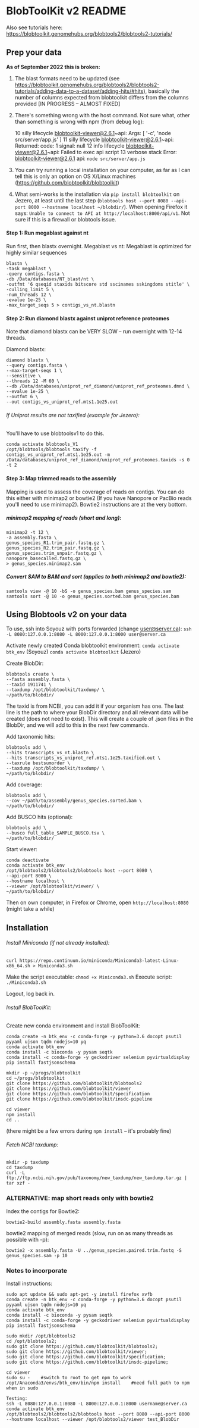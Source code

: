 # BlobToolKit v2 README


Also see tutorials here: https://blobtoolkit.genomehubs.org/blobtools2/blobtools2-tutorials/


## Prep your data

**As of September 2022 this is broken:**
1) The blast formats need to be updated (see https://blobtoolkit.genomehubs.org/blobtools2/blobtools2-tutorials/adding-data-to-a-dataset/adding-hits/#hits), basically the number of columns expected from blobtoolkit differs from the columns provided [IN PROGRESS – ALMOST FIXED]
2) There's something wrong with the host command. Not sure what, other than something is wrong with npm (from debug log):

	10 silly lifecycle blobtoolkit-viewer@2.6.1~api: Args: [ '-c', 'node src/server/app.js' ]
	11 silly lifecycle blobtoolkit-viewer@2.6.1~api: Returned: code: 1  signal: null
	12 info lifecycle blobtoolkit-viewer@2.6.1~api: Failed to exec api script
	13 verbose stack Error: blobtoolkit-viewer@2.6.1 api: `node src/server/app.js`

3) You can try running a local installation on your computer, as far as I can tell this is only an option on OS X/Linux machines (https://github.com/blobtoolkit/blobtoolkit)
4) What semi-works is the installation via `pip install blobtoolkit` on Jezero, at least until the last step (`blobtools host --port 8080 --api-port 8000 --hostname localhost ~/blobdir/`). When opening Firefox it says: `Unable to connect to API at http://localhost:8000/api/v1`. Not sure if this is a firewall or blobtools issue.


#### Step 1: Run megablast against nt

Run first, then blastx overnight. Megablast vs nt: Megablast is optimized for highly similar sequences

	blastn \
	-task megablast \
	-query contigs.fasta \
	-db /Data/databases/NT_blast/nt \
	-outfmt '6 qseqid staxids bitscore std sscinames sskingdoms stitle' \
	-culling_limit 5 \
	-num_threads 12 \
	-evalue 1e-25 \
	-max_target_seqs 5 > contigs_vs_nt.blastn

#### Step 2: Run diamond blastx against uniprot reference proteomes
Note that diamond blastx can be VERY SLOW – run overnight with 12-14 threads.

Diamond blastx:

	diamond blastx \
	--query contigs.fasta \
	--max-target-seqs 1 \
	--sensitive \
	--threads 12 -M 60 \
	--db /Data/databases/uniprot_ref_diamond/uniprot_ref_proteomes.dmnd \
	--evalue 1e-25 \
	--outfmt 6 \
	--out contigs_vs_uniprot_ref.mts1.1e25.out


###### If Uniprot results are not taxified (example for Jezero):
You'll have to use blobtoolsv1 to do this.

	conda activate blobtools_V1
	/opt/blobtools/blobtools taxify -f contigs_vs_uniprot_ref.mts1.1e25.out -m /Data/databases/uniprot_ref_diamond/uniprot_ref_proteomes.taxids -s 0 -t 2


#### Step 3: Map trimmed reads to the assembly
Mapping is used to assess the coverage of reads on contigs. You can do this either with minimap2 or bowtie2 (If you have Nanopore or PacBio reads you'll need to use minimap2). Bowtie2 instructions are at the very bottom.

##### minimap2 mapping of reads (short and long):

	minimap2 -t 12 \
	-a assembly.fasta \
	genus_species_R1.trim_pair.fastq.gz \
	genus_species_R2.trim_pair.fastq.gz \
	genus_species.trim_unpair.fastq.gz \
	nanopore_basecalled.fastq.gz \
	> genus_species.minimap2.sam


##### Convert SAM to BAM and sort (applies to both minimap2 and bowtie2):

	samtools view -@ 10 -bS -o genus_species.bam genus_species.sam
	samtools sort -@ 10 -o genus_species.sorted.bam genus_species.bam


## Using Blobtools v2 on your data
To use, ssh into Soyouz with ports forwarded  (change user@server.ca):
`ssh -L 8080:127.0.0.1:8080 -L 8000:127.0.0.1:8000 user@server.ca`

Activate newly created Conda blobtoolkit environment:
`conda activate btk_env` (Soyouz)
`conda activate blobtoolkit` (Jezero)

Create BlobDir:

	blobtools create \
	--fasta assembly.fasta \
	--taxid 1911741 \
	--taxdump /opt/blobtoolkit/taxdump/ \
	~/path/to/blobdir/

The taxid is from NCBI, you can add it if your organism has one. The last line is the path to where your BlobDir directory and all relevant data will be created (does not need to exist). This will create a couple of .json files in the BlobDir, and we will add to this in the next few commands.


Add taxonomic hits:

	blobtools add \
	--hits transcripts_vs_nt.blastn \
	--hits transcripts_vs_uniprot_ref.mts1.1e25.taxified.out \
	--taxrule bestsumorder \
	--taxdump /opt/blobtoolkit/taxdump/ \
	~/path/to/blobdir/


Add coverage:

	blobtools add \
	--cov ~/path/to/assembly/genus_species.sorted.bam \
	~/path/to/blobdir/


Add BUSCO hits (optional):

	blobtools add \
	--busco full_table_SAMPLE_BUSCO.tsv \
	~/path/to/blobdir/


Start viewer:

	conda deactivate
	conda activate btk_env
	/opt/blobtools2/blobtools2/blobtools host --port 8080 \
	--api-port 8000 \
	--hostname localhost \
	--viewer /opt/blobtoolkit/viewer/ \
	~/path/to/blobdir/

Then on own computer, in Firefox or Chrome, open `http://localhost:8080` (might take a while)


## Installation
###### Install Miniconda (if not already installed):
`curl https://repo.continuum.io/miniconda/Miniconda3-latest-Linux-x86_64.sh > Miniconda3.sh`

Make the script executable: `chmod +x Miniconda3.sh`
Execute script: `./Miniconda3.sh`

Logout, log back in.


###### Install BlobToolKit:
Create new conda environment and install BlobToolKit:

	conda create -n btk_env -c conda-forge -y python=3.6 docopt psutil pyyaml ujson tqdm nodejs=10 yq
	conda activate btk_env
	conda install -c bioconda -y pysam seqtk
	conda install -c conda-forge -y geckodriver selenium pyvirtualdisplay
	pip install fastjsonschema

	mkdir -p ~/progs/blobtoolkit
	cd ~/progs/blobtoolkit
	git clone https://github.com/blobtoolkit/blobtools2
	git clone https://github.com/blobtoolkit/viewer
	git clone https://github.com/blobtoolkit/specification
	git clone https://github.com/blobtoolkit/insdc-pipeline

	cd viewer
	npm install
	cd ..

(there might be a few errors during `npm install` – it's probably fine)


###### Fetch NCBI taxdump:
	mkdir -p taxdump
	cd taxdump
	curl -L ftp://ftp.ncbi.nih.gov/pub/taxonomy/new_taxdump/new_taxdump.tar.gz | tar xzf -


### ALTERNATIVE: map short reads only with bowtie2

Index the contigs for Bowtie2:

	bowtie2-build assembly.fasta assembly.fasta

bowtie2 mapping of merged reads (slow, run on as many threads as possible with -p):

	bowtie2 -x assembly.fasta -U ../genus_species.paired.trim.fastq -S genus_species.sam -p 10


### Notes to incorporate
Install instructions:

	sudo apt update && sudo apt-get -y install firefox xvfb
	conda create -n btk_env -c conda-forge -y python=3.6 docopt psutil pyyaml ujson tqdm nodejs=10 yq
	conda activate btk_env
	conda install -c bioconda -y pysam seqtk
	conda install -c conda-forge -y geckodriver selenium pyvirtualdisplay
	pip install fastjsonschema

	sudo mkdir /opt/blobtools2
	cd /opt/blobtools2;
	sudo git clone https://github.com/blobtoolkit/blobtools2;
	sudo git clone https://github.com/blobtoolkit/viewer;
	sudo git clone https://github.com/blobtoolkit/specification;
	sudo git clone https://github.com/blobtoolkit/insdc-pipeline;

	cd viewer
	sudo su -    #switch to root to get npm to work
	/opt/Anaconda3/envs/btk_env/bin/npm install    #need full path to npm when in sudo

	Testing:
	ssh -L 8080:127.0.0.1:8080 -L 8000:127.0.0.1:8000 username@server.ca
	conda activate btk_env
	/opt/blobtools2/blobtools2/blobtools host --port 8080 --api-port 8000 --hostname localhost --viewer /opt/blobtools2/viewer test_BlobDir
